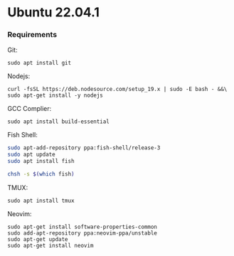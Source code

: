 # Ubuntu 22.04.1

### Requirements
Git:
```fish
sudo apt install git
```

Nodejs: 
```fish
curl -fsSL https://deb.nodesource.com/setup_19.x | sudo -E bash - &&\
sudo apt-get install -y nodejs
```

GCC Complier: 
```fish
sudo apt install build-essential
```

Fish Shell:
```bash
sudo apt-add-repository ppa:fish-shell/release-3
sudo apt update
sudo apt install fish

chsh -s $(which fish)
```

TMUX:
```fish
sudo apt install tmux
```

Neovim:
```fish
sudo apt-get install software-properties-common
sudo add-apt-repository ppa:neovim-ppa/unstable
sudo apt-get update
sudo apt-get install neovim
```
